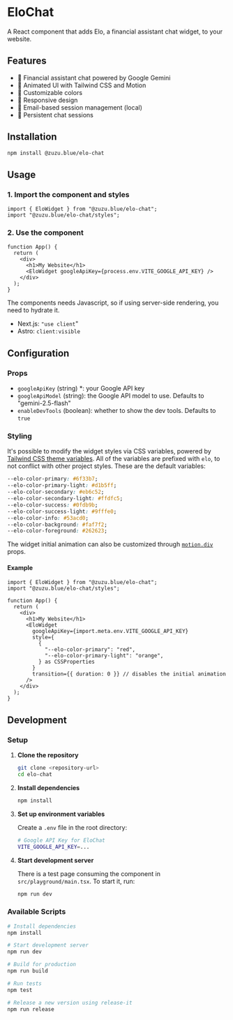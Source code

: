 # EloChat

A React component that adds Elo, a financial assistant chat widget, to your website.

## Features

- 💬 Financial assistant chat powered by Google Gemini
- 🎨 Animated UI with Tailwind CSS and Motion
- 💄 Customizable colors
- 📱 Responsive design
- 📧 Email-based session management (local)
- 💾 Persistent chat sessions

## Installation

```bash
npm install @zuzu.blue/elo-chat
```

## Usage

### 1. Import the component and styles

```tsx
import { EloWidget } from "@zuzu.blue/elo-chat";
import "@zuzu.blue/elo-chat/styles";
```

### 2. Use the component

```tsx
function App() {
  return (
    <div>
      <h1>My Website</h1>
      <EloWidget googleApiKey={process.env.VITE_GOOGLE_API_KEY} />
    </div>
  );
}
```

The components needs Javascript, so if using server-side rendering, you need to hydrate it.

- Next.js: `"use client`"
- Astro: `client:visible`

## Configuration

### Props

- `googleApiKey` (string) \*: your Google API key
- `googleApiModel` (string): the Google API model to use. Defaults to "gemini-2.5-flash"
- `enableDevTools` (boolean): whether to show the dev tools. Defaults to `true`

### Styling

It's possible to modify the widget styles via CSS variables, powered by [Tailwind CSS theme variables](https://tailwindcss.com/docs/theme). All of the variables are prefixed with `elo`, to not conflict with other project styles. These are the default variables:

```css
--elo-color-primary: #6f33b7;
--elo-color-primary-light: #d1b5ff;
--elo-color-secondary: #eb6c52;
--elo-color-secondary-light: #ffdfc5;
--elo-color-success: #0fdb9b;
--elo-color-success-light: #9fffe0;
--elo-color-info: #53acd0;
--elo-color-background: #faf7f2;
--elo-color-foreground: #262623;
```

The widget initial animation can also be customized through [`motion.div`](https://motion.dev/docs/react-motion-component) props.

#### Example

```tsx
import { EloWidget } from "@zuzu.blue/elo-chat";
import "@zuzu.blue/elo-chat/styles";

function App() {
  return (
    <div>
      <h1>My Website</h1>
      <EloWidget
        googleApiKey={import.meta.env.VITE_GOOGLE_API_KEY}
        style={
          {
            "--elo-color-primary": "red",
            "--elo-color-primary-light": "orange",
          } as CSSProperties
        }
        transition={{ duration: 0 }} // disables the initial animation
      />
    </div>
  );
}
```

## Development

### Setup

1. **Clone the repository**

   ```bash
   git clone <repository-url>
   cd elo-chat
   ```

2. **Install dependencies**

   ```bash
   npm install
   ```

3. **Set up environment variables**

   Create a `.env` file in the root directory:

   ```bash
   # Google API Key for EloChat
   VITE_GOOGLE_API_KEY=...
   ```

4. **Start development server**

   There is a test page consuming the component in `src/playground/main.tsx`. To start it, run:

   ```bash
   npm run dev
   ```

### Available Scripts

```bash
# Install dependencies
npm install

# Start development server
npm run dev

# Build for production
npm run build

# Run tests
npm test

# Release a new version using release-it
npm run release
```
